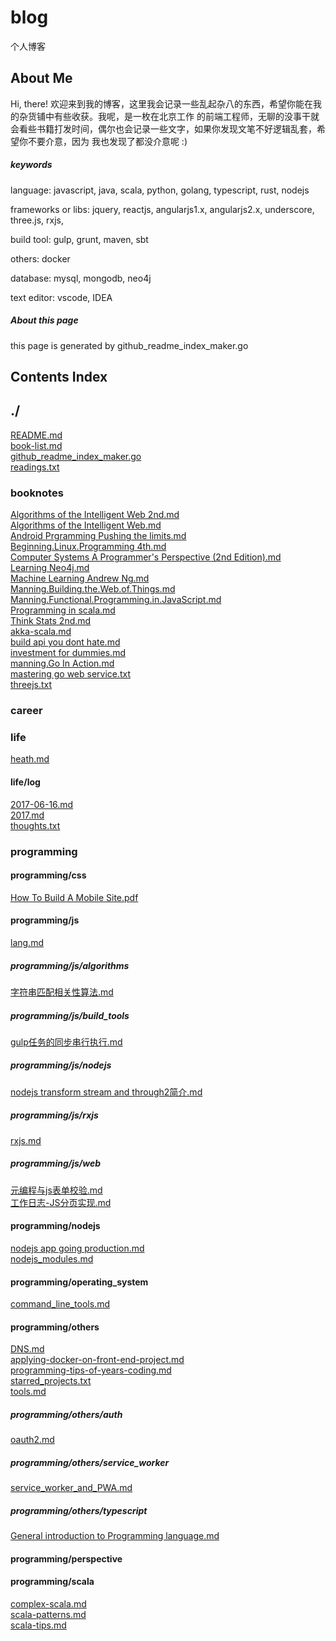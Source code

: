 # blog
个人博客

## About Me
Hi, there! 欢迎来到我的博客，这里我会记录一些乱起杂八的东西，希望你能在我的杂货铺中有些收获。我呢，是一枚在北京工作
的前端工程师，无聊的没事干就会看些书籍打发时间，偶尔也会记录一些文字，如果你发现文笔不好逻辑乱套，希望你不要介意，因为
我也发现了都没介意呢 :)

##### keywords
language: javascript, java, scala, python, golang, typescript, rust, nodejs

frameworks or libs: jquery, reactjs, angularjs1.x, angularjs2.x, underscore, three.js, rxjs,

build tool: gulp, grunt, maven, sbt

others: docker

database: mysql, mongodb, neo4j

text editor: vscode, IDEA

##### About this page
this page is generated by github_readme_index_maker.go

## Contents Index
## ./
[README.md](./README.md)  
[book-list.md](./book-list.md)  
[github_readme_index_maker.go](./github_readme_index_maker.go)  
[readings.txt](./readings.txt)  
### booknotes
[Algorithms of the Intelligent Web 2nd.md](./booknotes/Algorithms%20of%20the%20Intelligent%20Web%202nd.md)  
[Algorithms of the Intelligent Web.md](./booknotes/Algorithms%20of%20the%20Intelligent%20Web.md)  
[Android Prgramming Pushing the limits.md](./booknotes/Android%20Prgramming%20Pushing%20the%20limits.md)  
[Beginning.Linux.Programming 4th.md](./booknotes/Beginning.Linux.Programming%204th.md)  
[Computer Systems A Programmer's Perspective (2nd Edition).md](./booknotes/Computer%20Systems%20A%20Programmer%27s%20Perspective%20%282nd%20Edition%29.md)  
[Learning Neo4j.md](./booknotes/Learning%20Neo4j.md)  
[Machine Learning Andrew Ng.md](./booknotes/Machine%20Learning%20Andrew%20Ng.md)  
[Manning.Building.the.Web.of.Things.md](./booknotes/Manning.Building.the.Web.of.Things.md)  
[Manning.Functional.Programming.in.JavaScript.md](./booknotes/Manning.Functional.Programming.in.JavaScript.md)  
[Programming in scala.md](./booknotes/Programming%20in%20scala.md)  
[Think Stats 2nd.md](./booknotes/Think%20Stats%202nd.md)  
[akka-scala.md](./booknotes/akka-scala.md)  
[build api you dont hate.md](./booknotes/build%20api%20you%20dont%20hate.md)  
[investment for dummies.md](./booknotes/investment%20for%20dummies.md)  
[manning.Go In Action.md](./booknotes/manning.Go%20In%20Action.md)  
[mastering go web service.txt](./booknotes/mastering%20go%20web%20service.txt)  
[threejs.txt](./booknotes/threejs.txt)  
### career

### life
[heath.md](./life/heath.md)  
#### life/log
[2017-06-16.md](./life/log/2017-06-16.md)  
[2017.md](./life/log/2017.md)  
[thoughts.txt](./life/log/thoughts.txt)  
### programming

#### programming/css
[How To Build A Mobile Site.pdf](./programming/css/How%20To%20Build%20A%20Mobile%20Site.pdf)  
#### programming/js
[lang.md](./programming/js/lang.md)  
##### programming/js/algorithms
[字符串匹配相关性算法.md](./programming/js/algorithms/%E5%AD%97%E7%AC%A6%E4%B8%B2%E5%8C%B9%E9%85%8D%E7%9B%B8%E5%85%B3%E6%80%A7%E7%AE%97%E6%B3%95.md)  
##### programming/js/build_tools
[gulp任务的同步串行执行.md](./programming/js/build_tools/gulp%E4%BB%BB%E5%8A%A1%E7%9A%84%E5%90%8C%E6%AD%A5%E4%B8%B2%E8%A1%8C%E6%89%A7%E8%A1%8C.md)  
##### programming/js/nodejs
[nodejs transform stream and through2简介.md](./programming/js/nodejs/nodejs%20transform%20stream%20and%20through2%E7%AE%80%E4%BB%8B.md)  
##### programming/js/rxjs
[rxjs.md](./programming/js/rxjs/rxjs.md)  
##### programming/js/web
[元编程与js表单校验.md](./programming/js/web/%E5%85%83%E7%BC%96%E7%A8%8B%E4%B8%8Ejs%E8%A1%A8%E5%8D%95%E6%A0%A1%E9%AA%8C.md)  
[工作日志-JS分页实现.md](./programming/js/web/%E5%B7%A5%E4%BD%9C%E6%97%A5%E5%BF%97-JS%E5%88%86%E9%A1%B5%E5%AE%9E%E7%8E%B0.md)  
#### programming/nodejs
[nodejs app going production.md](./programming/nodejs/nodejs%20app%20going%20production.md)  
[nodejs_modules.md](./programming/nodejs/nodejs_modules.md)  
#### programming/operating_system
[command_line_tools.md](./programming/operating_system/command_line_tools.md)  
#### programming/others
[DNS.md](./programming/others/DNS.md)  
[applying-docker-on-front-end-project.md](./programming/others/applying-docker-on-front-end-project.md)  
[programming-tips-of-years-coding.md](./programming/others/programming-tips-of-years-coding.md)  
[starred_projects.txt](./programming/others/starred_projects.txt)  
[tools.md](./programming/others/tools.md)  
##### programming/others/auth
[oauth2.md](./programming/others/auth/oauth2.md)  
##### programming/others/service_worker
[service_worker_and_PWA.md](./programming/others/service_worker/service_worker_and_PWA.md)  
##### programming/others/typescript
[General introduction to Programming language.md](./programming/others/typescript/General%20introduction%20to%20Programming%20language.md)  
#### programming/perspective

#### programming/scala
[complex-scala.md](./programming/scala/complex-scala.md)  
[scala-patterns.md](./programming/scala/scala-patterns.md)  
[scala-tips.md](./programming/scala/scala-tips.md)  

